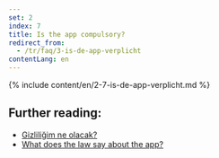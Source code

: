 ```yaml
---
set: 2
index: 7
title: Is the app compulsory?
redirect_from: 
  - /tr/faq/3-is-de-app-verplicht
contentLang: en
---
```

{% include content/en/2-7-is-de-app-verplicht.md %}

## Further reading:

- <a href="/{{page.lang}}/faq/2-8-hoe-zit-het-met-mijn-privacy">Gizliliğim ne olacak?</a>
- <a href="/{{page.lang}}/faq/2-9-wat-regelt-de-wet-over-de-app" lang="en" hreflang="en">What does the law say about the app?</a>
